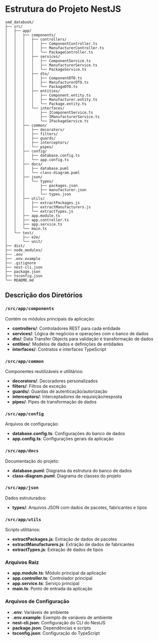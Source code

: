 # Estrutura do Projeto NestJS

```
smd_databook/
├── src/
│   ├── app/
│   │   ├── components/
│   │   │   ├── controllers/
│   │   │   │   ├── ComponentController.ts
│   │   │   │   ├── ManufacturerController.ts
│   │   │   │   └── PackageController.ts
│   │   │   ├── services/
│   │   │   │   ├── ComponentService.ts
│   │   │   │   ├── ManufacturerService.ts
│   │   │   │   └── PackageService.ts
│   │   │   ├── dto/
│   │   │   │   ├── ComponentDTO.ts
│   │   │   │   ├── ManufacturerDTO.ts
│   │   │   │   └── PackageDTO.ts
│   │   │   ├── entities/
│   │   │   │   ├── Component.entity.ts
│   │   │   │   ├── Manufacturer.entity.ts
│   │   │   │   └── Package.entity.ts
│   │   │   └── interfaces/
│   │   │       ├── IComponentService.ts
│   │   │       ├── IManufacturerService.ts
│   │   │       └── IPackageService.ts
│   │   ├── common/
│   │   │   ├── decorators/
│   │   │   ├── filters/
│   │   │   ├── guards/
│   │   │   ├── interceptors/
│   │   │   └── pipes/
│   │   ├── config/
│   │   │   ├── database.config.ts
│   │   │   └── app.config.ts
│   │   ├── docs/
│   │   │   ├── database.puml
│   │   │   └── class-diagram.puml
│   │   ├── json/
│   │   │   └── types/
│   │   │       ├── packages.json
│   │   │       ├── manufacturer.json
│   │   │       └── types.json
│   │   ├── utils/
│   │   │   ├── extractPackages.js
│   │   │   ├── extractManufacturers.js
│   │   │   └── extractTypes.js
│   │   ├── app.module.ts
│   │   ├── app.controller.ts
│   │   ├── app.service.ts
│   │   └── main.ts
│   └── test/
│       ├── e2e/
│       └── unit/
├── dist/
├── node_modules/
├── .env
├── .env.example
├── .gitignore
├── nest-cli.json
├── package.json
├── tsconfig.json
└── README.md
```

## Descrição dos Diretórios

### `/src/app/components`
Contém os módulos principais da aplicação:
- **controllers/**: Controladores REST para cada entidade
- **services/**: Lógica de negócios e operações com o banco de dados
- **dto/**: Data Transfer Objects para validação e transformação de dados
- **entities/**: Modelos de dados e definições de entidades
- **interfaces/**: Contratos e interfaces TypeScript

### `/src/app/common`
Componentes reutilizáveis e utilitários:
- **decorators/**: Decoradores personalizados
- **filters/**: Filtros de exceção
- **guards/**: Guardas de autenticação/autorização
- **interceptors/**: Interceptadores de requisição/resposta
- **pipes/**: Pipes de transformação de dados

### `/src/app/config`
Arquivos de configuração:
- **database.config.ts**: Configurações do banco de dados
- **app.config.ts**: Configurações gerais da aplicação

### `/src/app/docs`
Documentação do projeto:
- **database.puml**: Diagrama da estrutura do banco de dados
- **class-diagram.puml**: Diagrama de classes do projeto

### `/src/app/json`
Dados estruturados:
- **types/**: Arquivos JSON com dados de pacotes, fabricantes e tipos

### `/src/app/utils`
Scripts utilitários:
- **extractPackages.js**: Extração de dados de pacotes
- **extractManufacturers.js**: Extração de dados de fabricantes
- **extractTypes.js**: Extração de dados de tipos

### Arquivos Raiz
- **app.module.ts**: Módulo principal da aplicação
- **app.controller.ts**: Controlador principal
- **app.service.ts**: Serviço principal
- **main.ts**: Ponto de entrada da aplicação

### Arquivos de Configuração
- **.env**: Variáveis de ambiente
- **.env.example**: Exemplo de variáveis de ambiente
- **nest-cli.json**: Configuração do CLI do NestJS
- **package.json**: Dependências e scripts
- **tsconfig.json**: Configuração do TypeScript 